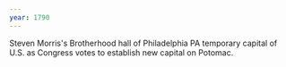 ```yaml
---
year: 1790
---
```


Steven Morris's Brotherhood hall of Philadelphia PA temporary capital of U.S. as Congress votes to establish new capital on Potomac.
